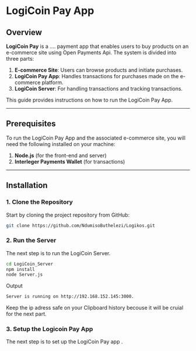 # LogiCoin Pay App

## Overview

**LogiCoin Pay** is a .... payment app that enables users to buy products on an e-commerce site using Open Payments Api. The system is divided into three parts:

1. **E-commerce Site**: Users can browse products and initiate purchases.
2. **LogiCoin Pay App**: Handles transactions for purchases made on the e-commerce platform.
3. **LogiCoin Server**: For handling transactions and tracking transactions.

This guide provides instructions on how to run the LogiCoin Pay App.

---

## Prerequisites

To run the LogiCoin Pay App and the associated e-commerce site, you will need the following installed on your machine:

1. **Node.js** (for the front-end and server)
2. **Interleger Payments Wallet** (for transactions)

---

## Installation

### 1. Clone the Repository

Start by cloning the project repository from GitHub:

```bash
git clone https://github.com/NdumisoButhelezi/Logikos.git
```

### 2. Run the Server

The next step is to run the LogiCoin Server.

```bash
cd LogiCoin_Server
npm install
node Server.js
```

Output

```bash
Server is running on http://192.168.152.145:3000.
````

Keep the ip adress safe on your Clipboard history becouse it will be cruial for the next part.

### 3. Setup the Logicoin Pay App

The next step is to set up the LogiCoin Pay app .